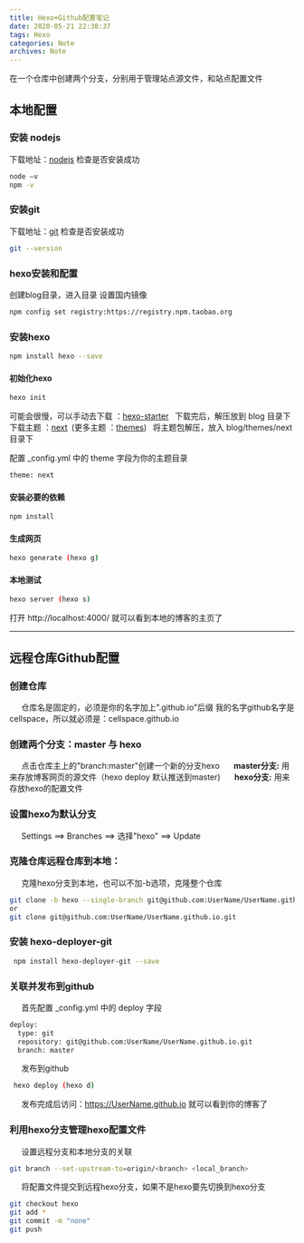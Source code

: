 ```yaml
---
title: Hexo+Github配置笔记
date: 2020-05-21 22:38:37
tags: Hexo
categories: Note
archives: Note
---
```


在一个仓库中创建两个分支，分别用于管理站点源文件，和站点配置文件
<!-- more -->
## 本地配置

### 安装 nodejs
下载地址：[nodejs](https://nodejs.org/)
检查是否安装成功
```bash
node –v  
npm -v
```
### 安装git
下载地址：[git](https://git-scm.com/downloads)
检查是否安装成功
```bash
git --version
```
### hexo安装和配置
创建blog目录，进入目录
设置国内镜像
```bash
npm config set registry:https://registry.npm.taobao.org
```
### 安装hexo
```bash
npm install hexo --save
```
#### 初始化hexo
```bash
hexo init
```
可能会很慢，可以手动去下载 ：[hexo-starter](https://github.com/hexojs/hexo-starter) &ensp;下载完后，解压放到 blog 目录下<br>
下载主题 ：[next](https://github.com/theme-next/hexo-theme-next.git)&ensp;(更多主题 ：[themes](https://hexo.io/themes/))  &ensp;将主题包解压，放入 blog/themes/next 目录下 <br>

配置 _config.yml 中的 theme 字段为你的主题目录 <br>
```bash
theme: next
```
#### 安装必要的依赖
``` bash
npm install
```
#### 生成网页
``` bash
hexo generate (hexo g)
```
#### 本地测试
``` bash
hexo server (hexo s)
```
打开 http://localhost:4000/ 就可以看到本地的博客的主页了

---
 ## 远程仓库Github配置  
 
 ### 创建仓库
 &emsp;&ensp;仓库名是固定的，必须是你的名字加上".github.io"后缀
 我的名字github名字是cellspace，所以就必须是：cellspace.github.io
 ### 创建两个分支：master 与 hexo
 &emsp;&ensp;点击仓库主上的"branch:master"创建一个新的分支hexo
 &emsp;&ensp;**master分支:** 用来存放博客网页的源文件（hexo deploy 默认推送到master)
 &emsp;&ensp;**hexo分支:** 用来存放hexo的配置文件
 ### 设置hexo为默认分支
 &emsp;&ensp;Settings ==> Branches ==> 选择"hexo" ==> Update
 ### 克隆仓库远程仓库到本地：
  &emsp;&ensp;克隆hexo分支到本地，也可以不加-b选项，克隆整个仓库
 ```bash
 git clone -b hexo --single-branch git@github.com:UserName/UserName.github.io.git
 or
 git clone git@github.com:UserName/UserName.github.io.git
 ```
 ### 安装 hexo-deployer-git
 ```bash
  npm install hexo-deployer-git --save
 ```
 ### 关联并发布到github
  &emsp;&ensp;首先配置 _config.yml 中的 deploy 字段
  ```bash
  deploy:
    type: git
    repository: git@github.com:UserName/UserName.github.io.git
    branch: master
  ```
 &emsp;&ensp;发布到github
 ```bash
  hexo deploy (hexo d)
 ```
 &emsp;&ensp;发布完成后访问：https://UserName.github.io 就可以看到你的博客了
 ### 利用hexo分支管理hexo配置文件
  &emsp;&ensp;设置远程分支和本地分支的关联
 ```bash
 git branch --set-upstream-to=origin/<branch> <local_branch>
 ```

 &emsp;&ensp;将配置文件提交到远程hexo分支，如果不是hexo要先切换到hexo分支
 ```bash
 git checkout hexo
 git add *
 git commit -m "none"
 git push
 ```
